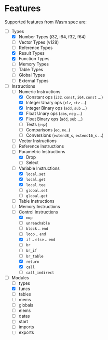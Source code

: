 # Features

Supported features from [Wasm spec](https://webassembly.github.io/spec/core/syntax/instructions.html) are:
- [ ] Types
    - [x] Number Types (i32, i64, f32, f64)
    - [ ] Vector Types (v128)
    - [ ] Reference Types
    - [x] Result Types
    - [x] Function Types
    - [ ] Memory Types
    - [ ] Table Types
    - [ ] Global Types
    - [ ] External Types
- [ ] Instructions
    - [ ] Numeric Instructions
        - [x] Constant ops (`i32.const`, `i64.const` ...)
        - [x] Integer Unary ops (`clz`, `ctz` ...)
        - [x] Integer Binary ops (`add`, `sub` ...)
        - [x] Float Unary ops (`abs`, `neg` ...)
        - [x] Float Binary ops (`add`, `sub` ...)
        - [ ] Tests (`eqz`)
        - [ ] Comparisons (`eq`, `ne`..)
        - [ ] Conversions (`extend8_s`, `extend16_s` ...)
    - [ ] Vector Instructions
    - [ ] Reference Instructions
    - [ ] Parametric Instructions
        - [x] Drop
        - [ ] Select
    - [ ] Variable Instructions
        - [x] `local.set`
        - [x] `local.get`
        - [x] `local.tee`
        - [ ] `global.set`
        - [ ] `global.get`
    - [ ] Table Instructions
    - [ ] Memory Instructions
    - [ ] Control Instructions
        - [x] `nop`
        - [ ] `unreachable`
        - [ ] `block` .. `end`
        - [ ] `loop` .. `end`
        - [x] `if` .. `else` .. `end`
        - [ ] `br`
        - [ ] `br_if`
        - [ ] `br_table`
        - [x] `return`
        - [x] `call`
        - [ ] `call_indirect`
- [ ] Modules
    - [ ] types
    - [x] funcs
    - [ ] tables
    - [ ] mems
    - [ ] globals
    - [ ] elems
    - [ ] datas
    - [ ] start
    - [ ] imports
    - [ ] exports
